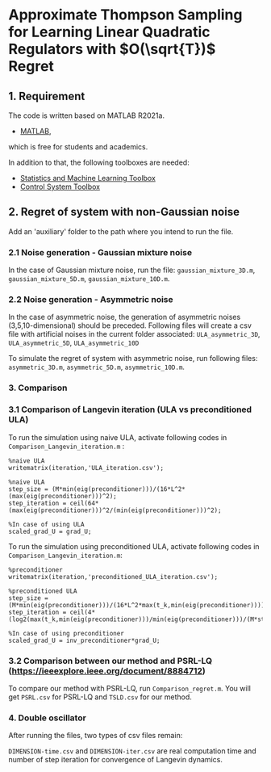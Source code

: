 # Approximate Thompson Sampling for Learning Linear Quadratic Regulators with $O(\sqrt{T})$ Regret

## 1. Requirement

The code is written based on MATLAB R2021a.

* [MATLAB](https://www.mathworks.com),

which is free for students and academics.

In addition to that, the following toolboxes are needed:

* [Statistics and Machine Learning Toolbox](https://mathworks.com/products/statistics.html)
* [Control System Toolbox](https://mathworks.com/products/control.html)

## 2. Regret of system with non-Gaussian noise

Add an 'auxiliary' folder to the path where you intend to run the file. 


### 2.1 Noise generation - Gaussian mixture noise

In the case of Gaussian mixture noise, run the file:
`gaussian_mixture_3D.m`, `gaussian_mixture_5D.m`, `gaussian_mixture_10D.m`.

### 2.2 Noise generation - Asymmetric noise

In the case of asymmetric noise, the generation of asymmetric noises (3,5,10-dimensional) should be preceded.
Following files will create a csv file with artificial noises in the current folder associated: 
`ULA_asymmetric_3D`, `ULA_asymmetric_5D`, `ULA_asymmetric_10D`

To simulate the regret of system with asymmetric noise, run following files: 
`asymmetric_3D.m`, `asymmetric_5D.m`, `asymmetric_10D.m`.


### 3. Comparison

### 3.1 Comparison of Langevin iteration (ULA vs preconditioned ULA)
To run the simulation using naive ULA, activate following codes in `Comparison_Langevin_iteration.m` :
```
%naive ULA
writematrix(iteration,'ULA_iteration.csv');
```

```
%naive ULA
step_size = (M*min(eig(preconditioner)))/(16*L^2*(max(eig(preconditioner)))^2);
step_iteration = ceil(64*(max(eig(preconditioner)))^2/(min(eig(preconditioner)))^2);
```

```
%In case of using ULA
scaled_grad_U = grad_U;
```


To run the simulation using preconditioned ULA, activate following codes in `Comparison_Langevin_iteration.m`:

```
%preconditioner
writematrix(iteration,'preconditioned_ULA_iteration.csv');
```

```
%preconditioned ULA
step_size = (M*min(eig(preconditioner)))/(16*L^2*max(t_k,min(eig(preconditioner))));
step_iteration = ceil(4*(log2(max(t_k,min(eig(preconditioner)))/min(eig(preconditioner)))/(M*step_size)));
```

```
%In case of using preconditioner
scaled_grad_U = inv_preconditioner*grad_U;
```

### 3.2 Comparison between our method and PSRL-LQ (https://ieeexplore.ieee.org/document/8884712)
To compare our method with PSRL-LQ, run `Comparison_regret.m`. You will get `PSRL.csv` for PSRL-LQ and `TSLD.csv` for our method.


### 4. Double oscillator

After running the files, two types of csv files remain:

`DIMENSION-time.csv` and `DIMENSION-iter.csv` are real computation time and number of step iteration for convergence of Langevin dynamics.

